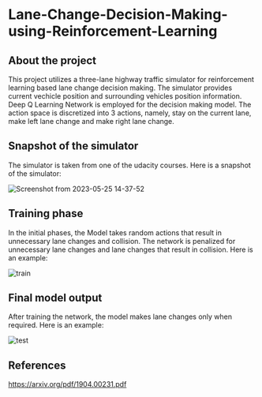 # Lane-Change-Decision-Making-using-Reinforcement-Learning

## About the project
This project utilizes a three-lane highway traffic simulator for reinforcement learning based lane change decision making. The simulator provides current vechicle position and surrounding vehicles position information. Deep Q Learning Network is employed for the decision making model. The action space is discretized into 3 actions, namely, stay on the current lane, make left lane change and make right lane change. 

## Snapshot of the simulator
The simulator is taken from one of the udacity courses. Here is a snapshot of the simulator:

![Screenshot from 2023-05-25 14-37-52](https://github.com/gprajwalpoojari/Lane-Change-Decision-Making/assets/53962958/7fd34230-7893-413e-8fcd-1da966875323)

## Training phase
In the initial phases, the Model takes random actions that result in unnecessary lane changes and collision. The network is penalized for unnecessary lane changes and lane changes that result in collision. Here is an example:

![train](https://github.com/gprajwalpoojari/Lane-Change-Decision-Making/assets/53962958/99d91822-7803-490e-aaa6-d691944b8b34)


## Final model output
After training the network, the model makes lane changes only when required. Here is an example:

![test](https://github.com/gprajwalpoojari/Lane-Change-Decision-Making/assets/53962958/4e37c7cc-5b5e-4e33-bfaf-b46db4238534)

## References
https://arxiv.org/pdf/1904.00231.pdf


